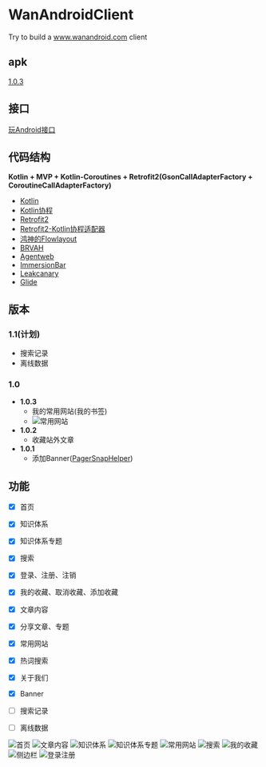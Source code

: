 # WanAndroidClient
Try to build a www.wanandroid.com client

## apk
[1.0.3](https://raw.githubusercontent.com/wangzailfm/WanAndroidClient/master/app/release/app-release.apk)

## 接口
[玩Android接口](http://www.wanandroid.com/blog/show/2)

## 代码结构
**Kotlin + MVP + Kotlin-Coroutines + Retrofit2(GsonCallAdapterFactory + CoroutineCallAdapterFactory)**

- [Kotlin](https://github.com/JetBrains/kotlin)
- [Kotlin协程](https://github.com/Kotlin/kotlinx.coroutines/blob/master/coroutines-guide.md)
- [Retrofit2](https://github.com/square/retrofit)
- [Retrofit2-Kotlin协程适配器](https://github.com/JakeWharton/retrofit2-kotlin-coroutines-adapter)
- [鸿神的Flowlayout](https://github.com/hongyangAndroid/FlowLayout)
- [BRVAH](https://github.com/CymChad/BaseRecyclerViewAdapterHelper)
- [Agentweb](https://github.com/Justson/AgentWeb)
- [ImmersionBar](https://github.com/gyf-dev/ImmersionBar)
- [Leakcanary](https://github.com/square/leakcanary)
- [Glide](https://github.com/bumptech/glide)

## 版本
### 1.1(计划)
- 搜索记录
- 离线数据

### 1.0
- **1.0.3**
    - 我的常用网站(我的书签)
    - ![常用网站](http://ovlhlis72.bkt.clouddn.com/18-1-5/22904350.jpg)
- **1.0.2**
    - 收藏站外文章
- **1.0.1**
    - 添加Banner([PagerSnapHelper](https://developer.android.google.cn/reference/android/support/v7/widget/PagerSnapHelper.html))



## 功能
- [x] 首页
- [x] 知识体系
- [x] 知识体系专题
- [x] 搜索
- [x] 登录、注册、注销
- [x] 我的收藏、取消收藏、添加收藏
- [x] 文章内容
- [x] 分享文章、专题
- [x] 常用网站
- [x] 热词搜索
- [x] 关于我们
- [x] Banner
- [ ] 搜索记录
- [ ] 离线数据


![首页](/57356814.jpg)
![文章内容](/71677892.jpg)
![知识体系](/99475686.jpg)
![知识体系专题](/19601277.jpg)
![常用网站](/77418675.jpg)
![搜索](/85932183.jpg)
![我的收藏](/71040266.jpg)
![侧边栏](/5019523.jpg)
![登录注册](/90744154.jpg)
